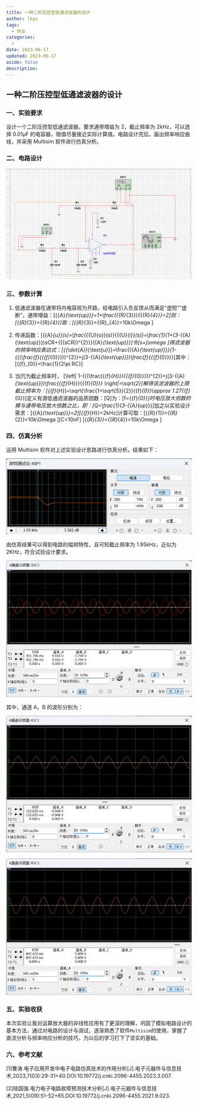 ```yaml
---
title: 一种二阶压控型低通滤波器的设计
author: lkyu
tags:
  - 作业
categories:
  -
date: 2023-06-17
updated: 2023-06-17
aside: false
description:
---
```


## 一种二阶压控型低通滤波器的设计

### 一、实验要求

设计一个二阶压控型低通滤波器，要求通带增益为 2，截止频率为 2kHz，可以选择 0.01μF 的电容器，阻值尽量接近实际计算值。电路设计完后，画出频率响应曲线，并采用 Multisim 软件进行仿真分析。

### 二、电路设计

![Alt text](../images/image.png)

### 三、参数计算

1. 低通滤波器在通带将内电容视为开路，给电路引入负反馈从而满足“虚短”“虚断”，通带增益：\[{{A}_{\text{up}}}=1+\frac{{{R}_{3}}}{{{R}_{4}}}=2\]则：\[{{R}_{3}}={{R}_{4}}\]取：\[{{R}_{3}}={{R}_{4}}=10k\Omega \]

2. 传递函数：\[{{A}_{u}}(s)=\frac{{{U}_{o}}(s)}{{{U}_{i}}(s)}=\frac{1}{1+(3-{{A}_{\text{up}}})sCR+{{(sCR)}^{2}}}{{A}_{\text{up}}}\]令\[s=j\omega \]得滤波器的频率响应表达式：\[{{\dot{A}}_{\text{u}}}=\frac{{{A}_{\text{up}}}}{1-{{(\frac{f}{{{f}_{0}}})}^{2}}+j(3-{{A}_{\text{up}}})\frac{f}{{{f}_{0}}}}\]其中：\[{{f}_{0}}=\frac{1}{2\pi RC}\]

3. 当\[f\]为截止频率时， \[\left| 1-{{(\frac{{{f}_{H}}}{{{f}_{0}}})}^{2}}+j(3-{{A}_{\text{up}}})\frac{{{f}_{H}}}{{{f}_{0}}} \right|=\sqrt{2}\]解得该滤波器的上限截止频率为：\[{{f}_{H}}=\sqrt{\frac{1+\sqrt{5}}{2}}{{f}_{0}}\approx 1.27{{f}_{0}}\]定义有源低通滤波器的品质因数：\[Q\]为：\[f={{f}_{0}}\]时电压放大倍数的模与通带电压放大倍数之比，即：\[Q=\frac{1}{3-{{A}_{up}}}\]加之以实验设计需求：\[{{A}_{\text{up}}}=2\]\[{{f}_{H}}=2kHz\]计算可取：\[{{R}_{1}}={{R}_{2}}=10k\Omega \]\[C=10nF\] \[{{R}_{3}}={{R}_{4}}=10k\Omega \]

### 四、仿真分析

运用 Multisim 软件对上述实验设计思路进行仿真分析。结果如下：

![Alt text](../images/image-1.png)

由仿真结果可以得到电路的幅频特性，且可知截止频率为 1.95kHz，近似为 2KHz，符合试验设计要求。

![Alt text](../images/image-2.png)

其中，通道 A，B 的波形分别为：

![Alt text](../images/image-3.png)

![Alt text](../images/image-4.png)

### 五、实验收获

本次实验让我对运算放大器的非线性应用有了更深的理解，巩固了模拟电路设计的基本方法，通过对电路的设计与调试，逐渐熟悉了软件`Multisim`的使用，掌握了直流分析与频率响应分析的技巧，为以后的学习打下了坚实的基础。

### 六、参考文献

[1]曹涛.电子应用开发中电子电路仿真技术的作用分析[J].电子元器件与信息技术,2023,7(03):29-31+40.DOI:10.19772/j.cnki.2096-4455.2023.3.007.

[2]陆国强.电力电子电路故障预测技术分析[J].电子元器件与信息技术,2021,5(09):51-52+65.DOI:10.19772/j.cnki.2096-4455.2021.9.023.
